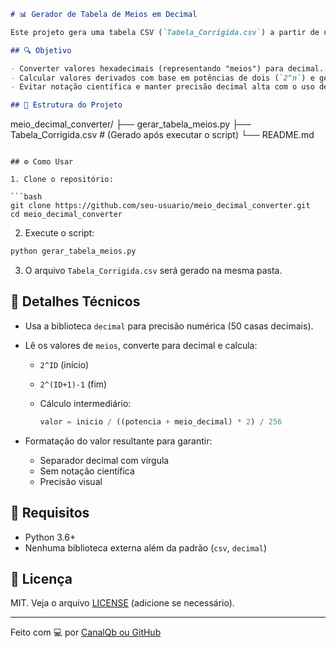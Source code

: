 
```markdown
# 📊 Gerador de Tabela de Meios em Decimal

Este projeto gera uma tabela CSV (`Tabela_Corrigida.csv`) a partir de uma lista de valores hexadecimais chamados **"meios"**, realizando a conversão para decimal e aplicando cálculos matemáticos com alta precisão.

## 🔍 Objetivo

- Converter valores hexadecimais (representando "meios") para decimal.
- Calcular valores derivados com base em potências de dois (`2^n`) e gerar uma tabela estruturada.
- Evitar notação científica e manter precisão decimal alta com o uso de `decimal.Decimal`.

## 📁 Estrutura do Projeto

```

meio\_decimal\_converter/
├── gerar\_tabela\_meios.py
├── Tabela\_Corrigida.csv  # (Gerado após executar o script)
└── README.md

````

## ⚙️ Como Usar

1. Clone o repositório:

```bash
git clone https://github.com/seu-usuario/meio_decimal_converter.git
cd meio_decimal_converter
````

2. Execute o script:

```bash
python gerar_tabela_meios.py
```

3. O arquivo `Tabela_Corrigida.csv` será gerado na mesma pasta.

## 🧮 Detalhes Técnicos

* Usa a biblioteca `decimal` para precisão numérica (50 casas decimais).
* Lê os valores de `meios`, converte para decimal e calcula:

  * `2^ID` (início)
  * `2^(ID+1)-1` (fim)
  * Cálculo intermediário:

    ```python
    valor = inicio / ((potencia + meio_decimal) * 2) / 256
    ```
* Formatação do valor resultante para garantir:

  * Separador decimal com vírgula
  * Sem notação científica
  * Precisão visual

## 📌 Requisitos

* Python 3.6+
* Nenhuma biblioteca externa além da padrão (`csv`, `decimal`)

## 📄 Licença

MIT. Veja o arquivo [LICENSE](LICENSE) (adicione se necessário).

---

Feito com 💻 por [CanalQb ou GitHub](https://github.com/canalqb)
